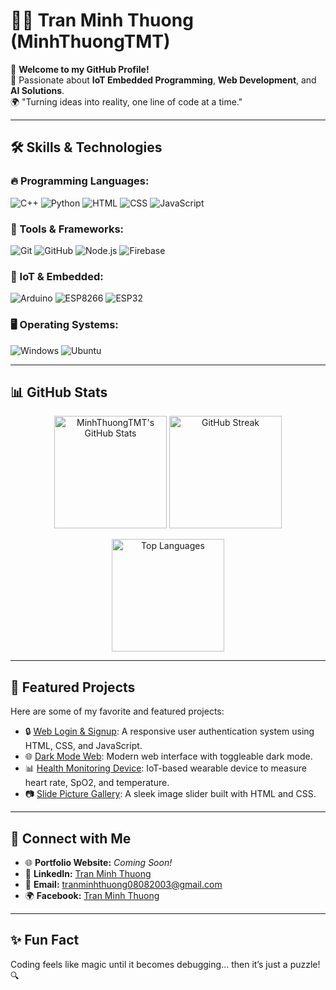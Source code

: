 # 👨‍💻 Tran Minh Thuong (MinhThuongTMT)

🌟 **Welcome to my GitHub Profile!**  
🚀 Passionate about **IoT Embedded Programming**, **Web Development**, and **AI Solutions**.  
🌍 "Turning ideas into reality, one line of code at a time."

---

## 🛠 Skills & Technologies

### 🔥 Programming Languages:
![C++](https://img.shields.io/badge/-C++-00599C?logo=cplusplus&logoColor=white&style=for-the-badge)
![Python](https://img.shields.io/badge/-Python-3776AB?logo=python&logoColor=white&style=for-the-badge)
![HTML](https://img.shields.io/badge/-HTML5-E34F26?logo=html5&logoColor=white&style=for-the-badge)
![CSS](https://img.shields.io/badge/-CSS3-1572B6?logo=css3&logoColor=white&style=for-the-badge)
![JavaScript](https://img.shields.io/badge/-JavaScript-F7DF1E?logo=javascript&logoColor=black&style=for-the-badge)

### 🧰 Tools & Frameworks:
![Git](https://img.shields.io/badge/-Git-F05032?logo=git&logoColor=white&style=for-the-badge)
![GitHub](https://img.shields.io/badge/-GitHub-181717?logo=github&logoColor=white&style=for-the-badge)
![Node.js](https://img.shields.io/badge/-Node.js-339933?logo=node.js&logoColor=white&style=for-the-badge)
![Firebase](https://img.shields.io/badge/-Firebase-FFCA28?logo=firebase&logoColor=black&style=for-the-badge)

### 📱 IoT & Embedded:
![Arduino](https://img.shields.io/badge/-Arduino-00979D?logo=arduino&logoColor=white&style=for-the-badge)
![ESP8266](https://img.shields.io/badge/-ESP8266-006FBA?style=for-the-badge)
![ESP32](https://img.shields.io/badge/-ESP32-003B57?style=for-the-badge)

### 🖥️ Operating Systems:
![Windows](https://img.shields.io/badge/-Windows-0078D6?logo=windows&logoColor=white&style=for-the-badge)
![Ubuntu](https://img.shields.io/badge/-Ubuntu-E95420?logo=ubuntu&logoColor=white&style=for-the-badge)

---

## 📊 GitHub Stats

<p align="center">
  <img src="https://github-readme-stats.vercel.app/api?username=MinhThuongTMT&show_icons=true&theme=radical" alt="MinhThuongTMT's GitHub Stats" height="180px"/>
  <img src="https://github-readme-streak-stats.herokuapp.com/?user=MinhThuongTMT&theme=radical" alt="GitHub Streak" height="180px"/>
</p>
<p align="center">
  <img src="https://github-readme-stats.vercel.app/api/top-langs/?username=MinhThuongTMT&layout=compact&theme=radical" alt="Top Languages" height="180px"/>
</p>

---

## 🌟 Featured Projects
Here are some of my favorite and featured projects:

- 🔒 [Web Login & Signup](https://github.com/MinhThuongTMT/web_login_signup): A responsive user authentication system using HTML, CSS, and JavaScript.
- 🌐 [Dark Mode Web](https://github.com/MinhThuongTMT/Web_dark-mode): Modern web interface with toggleable dark mode.
- 📊 [Health Monitoring Device](https://github.com/MinhThuongTMT/All_CodeProject): IoT-based wearable device to measure heart rate, SpO2, and temperature.
- 📷 [Slide Picture Gallery](https://github.com/MinhThuongTMT/Slide_picture): A sleek image slider built with HTML and CSS.

---

## 🤝 Connect with Me

- 🌐 **Portfolio Website:** *Coming Soon!*
- 💼 **LinkedIn:** [Tran Minh Thuong](https://www.linkedin.com)
- 📧 **Email:** tranminhthuong08082003@gmail.com
- 🌍 **Facebook:** [Tran Minh Thuong](https://www.facebook.com/trannminh.thuongg)

---

## ✨ Fun Fact
Coding feels like magic until it becomes debugging... then it’s just a puzzle! 🔍
